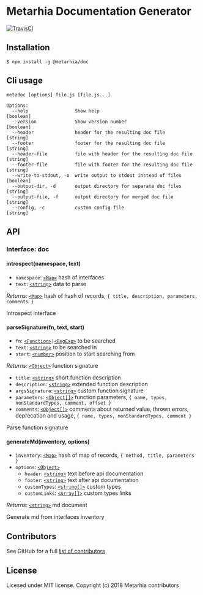 # Metarhia Documentation Generator

[![TravisCI](https://travis-ci.com/metarhia/metadoc.svg?branch=master)](https://travis-ci.com/metarhia/metadoc)

## Installation

```shell
$ npm install -g @metarhia/doc
```

## Cli usage

```
metadoc [options] file.js [file.js...]

Options:
  --help                 Show help                                     [boolean]
  --version              Show version number                           [boolean]
  --header               header for the resulting doc file              [string]
  --footer               footer for the resulting doc file              [string]
  --header-file          file with header for the resulting doc file    [string]
  --footer-file          file with footer for the resulting doc file    [string]
  --write-to-stdout, -o  write output to stdout instead of files       [boolean]
  --output-dir, -d       output directory for separate doc files        [string]
  --output-file, -f      output directory for merged doc file           [string]
  --config, -c           custom config file                             [string]
```

## API

### Interface: doc

#### introspect(namespace, text)

- `namespace`: [`<Map>`][`<map>`] hash of interfaces
- `text`: [`<string>`][`<string>`] data to parse

_Returns:_ [`<Map>`][`<map>`] hash of hash of records, `{ title, description,
    parameters, comments }`

Introspect interface

#### parseSignature(fn, text, start)

- `fn`: [`<Function>`][`<function>`]` | `[`<RegExp>`][`<regexp>`] to be searched
- `text`: [`<string>`][`<string>`] to be searched in
- `start`: [`<number>`][`<number>`] position to start searching from

_Returns:_ [`<Object>`][`<object>`] function signature
- `title`: [`<string>`][`<string>`] short function description
- `description`: [`<string>`][`<string>`] extended function description
- `argsSignature`: [`<string>`][`<string>`] custom function signature
- `parameters`: [`<Object[]>`][`<object>`] function parameters, `{ name, types,
      nonStandardTypes, comment, offset }`
- `comments`: [`<Object[]>`][`<object>`] comments about returned value, thrown
      errors, deprecation and usage, `{ name, types, nonStandardTypes, comment
      }`

Parse function signature

#### generateMd(inventory, options)

- `inventory`: [`<Map>`][`<map>`] hash of map of records, `{ method, title,
      parameters }`
- `options`: [`<Object>`][`<object>`]
  - `header`: [`<string>`][`<string>`] text before api documentation
  - `footer`: [`<string>`][`<string>`] text after api documentation
  - `customTypes`: [`<string[]>`][`<string>`] custom types
  - `customLinks`: [`<Array[]>`][`<array>`] custom types links

_Returns:_ [`<string>`][`<string>`] md document

Generate md from interfaces inventory

## Contributors

See GitHub for a full [list of contributors](https://github.com/metarhia/metadoc/graphs/contributors)

## License

Licesed under MIT license. Copyright (c) 2018 Metarhia contributors

[`<object>`]: https://developer.mozilla.org/en-US/docs/Web/JavaScript/Reference/Global_Objects/Object
[`<function>`]: https://developer.mozilla.org/en-US/docs/Web/JavaScript/Reference/Global_Objects/Function
[`<regexp>`]: https://developer.mozilla.org/en-US/docs/Web/JavaScript/Reference/Global_Objects/RegExp
[`<map>`]: https://developer.mozilla.org/en-US/docs/Web/JavaScript/Reference/Global_Objects/Map
[`<array>`]: https://developer.mozilla.org/en-US/docs/Web/JavaScript/Reference/Global_Objects/Array
[`<number>`]: https://developer.mozilla.org/en-US/docs/Web/JavaScript/Data_structures#Number_type
[`<string>`]: https://developer.mozilla.org/en-US/docs/Web/JavaScript/Data_structures#String_type
